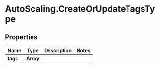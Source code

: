 # AutoScaling.CreateOrUpdateTagsType

## Properties

Name | Type | Description | Notes
------------ | ------------- | ------------- | -------------
**tags** | **Array** |  | 


